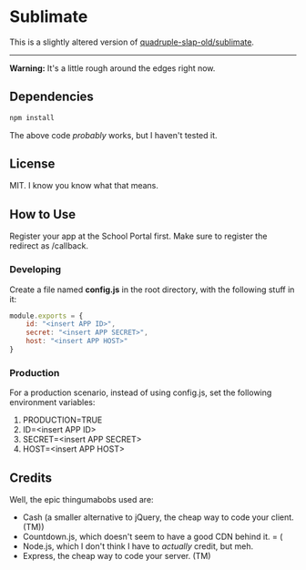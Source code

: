 # Sublimate

This is a slightly altered version of [quadruple-slap-old/sublimate](https://github.com/quadrupleslap-old/sublimate).

---
**Warning:** It's a little rough around the edges right now.

## Dependencies

```js
npm install
```

The above code *probably* works, but I haven't tested it.

## License

MIT. I know you know what that means.

## How to Use

Register your app at the School Portal first. Make sure to register the redirect as /callback.

### Developing

Create a file named **config.js** in the root directory, with the following stuff in it:

```js
module.exports = {
    id: "<insert APP ID>",
    secret: "<insert APP SECRET>",
    host: "<insert APP HOST>"
}
```

### Production

For a production scenario, instead of using config.js, set the following environment variables:

1. PRODUCTION=TRUE
2. ID=\<insert APP ID\>
3. SECRET=\<insert APP SECRET\>
4. HOST=\<insert APP HOST\>

## Credits

Well, the epic thingumabobs used  are:

- Cash (a smaller alternative to jQuery, the cheap way to code your client. (TM))
- Countdown.js, which doesn't seem to have a good CDN behind it. = (
- Node.js, which I don't think I have to *actually* credit, but meh.
- Express, the cheap way to code your server. (TM)
